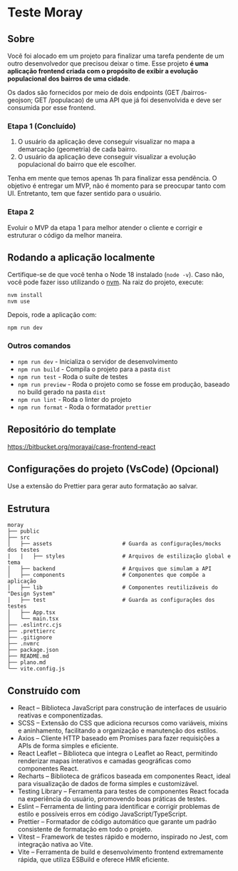 # Teste Moray

## Sobre

Você foi alocado em um projeto para finalizar uma tarefa pendente de um outro desenvolvedor que precisou deixar o time. Esse projeto **é uma aplicação frontend criada com o propósito de exibir a evolução populacional dos bairros de uma cidade**.

Os dados são fornecidos por meio de dois endpoints (GET /bairros-geojson; GET /populacao) de uma API que já foi desenvolvida e deve ser consumida por esse frontend.

### Etapa 1 (Concluído)

1. O usuário da aplicação deve conseguir visualizar no mapa a demarcação (geometria) de cada bairro.
2. O usuário da aplicação deve conseguir visualizar a evolução populacional do bairro que ele escolher.

Tenha em mente que temos apenas 1h para finalizar essa pendência. O objetivo é entregar um MVP, não é momento para se preocupar tanto com UI. Entretanto, tem que fazer sentido para o usuário.

### Etapa 2

Evoluir o MVP da etapa 1 para melhor atender o cliente e corrigir e estruturar o código da melhor maneira.

## Rodando a aplicação localmente

Certifique-se de que você tenha o Node 18 instalado (`node -v`). Caso não, você pode fazer isso utilizando o [nvm](https://github.com/nvm-sh/nvm#installing-and-updating). Na raiz do projeto, execute:

```
nvm install
nvm use
```

Depois, rode a aplicação com:

```
npm run dev
```

### Outros comandos

- `npm run dev` - Inicializa o servidor de desenvolvimento
- `npm run build` - Compila o projeto para a pasta `dist`
- `npm run test` - Roda o suíte de testes
- `npm run preview` - Roda o projeto como se fosse em produção, baseado no build gerado na pasta `dist`
- `npm run lint` - Roda o linter do projeto
- `npm run format` - Roda o formatador `prettier`

## Repositório do template

https://bitbucket.org/morayai/case-frontend-react

## Configurações do projeto (VsCode) (Opcional)

Use a extensão do Prettier para gerar auto formatação ao salvar.

## Estrutura

```
moray
├── public
├── src
│   ├── assets                      # Guarda as configurações/mocks dos testes
|   |   ├── styles                  # Arquivos de estilização global e tema
│   ├── backend                     # Arquivos que simulam a API
│   ├── components                  # Componentes que compõe a aplicação
│   ├── lib                         # Componentes reutilizáveis do "Design System"
│   ├── test                        # Guarda as configurações dos testes
│   ├── App.tsx
│   └── main.tsx
├── .eslintrc.cjs
├── .prettierrc
├── .gitignore
├── .nvmrc
├── package.json
├── README.md
├── plano.md
└── vite.config.js
```

## Construído com

- React – Biblioteca JavaScript para construção de interfaces de usuário reativas e componentizadas.
- SCSS – Extensão do CSS que adiciona recursos como variáveis, mixins e aninhamento, facilitando a organização e manutenção dos estilos.
- Axios – Cliente HTTP baseado em Promises para fazer requisições a APIs de forma simples e eficiente.
- React Leaflet – Biblioteca que integra o Leaflet ao React, permitindo renderizar mapas interativos e camadas geográficas como componentes React.
- Recharts – Biblioteca de gráficos baseada em componentes React, ideal para visualização de dados de forma simples e customizável.
- Testing Library – Ferramenta para testes de componentes React focada na experiência do usuário, promovendo boas práticas de testes.
- Eslint – Ferramenta de linting para identificar e corrigir problemas de estilo e possíveis erros em código JavaScript/TypeScript.
- Prettier – Formatador de código automático que garante um padrão consistente de formatação em todo o projeto.
- Vitest – Framework de testes rápido e moderno, inspirado no Jest, com integração nativa ao Vite.
- Vite – Ferramenta de build e desenvolvimento frontend extremamente rápida, que utiliza ESBuild e oferece HMR eficiente.
